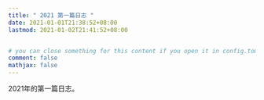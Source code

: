 ```yaml
---
title: " 2021 第一篇日志 "
date: 2021-01-01T21:38:52+08:00
lastmod: 2021-01-02T21:41:52+08:00


# you can close something for this content if you open it in config.toml.
comment: false
mathjax: false
---
```


2021年的第一篇日志。


